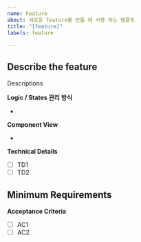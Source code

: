```yaml
---
name: Feature
about: 새로운 feature를 만들 때 사용 하는 템플릿
title: "[feature]"
labels: feature

---
```


Describe the feature
--------------------
<!--해당 feature의 작업 방향 및 무엇을 작업하기 위한 feature인지 설명 작성-->
Descriptions

**Logic / States 관리 방식**
<!--해당 feature를 구현하기 위해 필요한 State관리 및 API(query, mutation) 등 작성-->
* 

**Component View**
<!--해당 feature를 구현하기 위해 필요한 View 의 신규 기능 작성-->
* 

**Technical Details**
<!--해당 feature를 완료하기 위한 방법과 구현을 하면서 고려해야 할 기술적인 내용 (주로 Developer 작성)-->
<!--유저 시나리오에서는 표현 할 수 없는 UX 관점에서의 고려해야 할 내용 (ex. 유저 인터렉션 등) (주로 PD 작성)-->
- [ ] TD1
- [ ] TD2

Minimum Requirements
--------------------
**Acceptance Criteria**
<!--해당 feature가 완료되었다고 판단하기 위한 유저 입장에서의 시나리오 (주로 PD, PM 작성)-->
- [ ] AC1
- [ ] AC2
